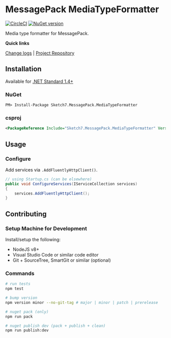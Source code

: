 [projectUri]: https://github.com/sketch7/MessagePack.MediaTypeFormatter
[projectGit]: https://github.com/sketch7/MessagePack.MediaTypeFormatter.git
[changeLog]: ./CHANGELOG.md

# MessagePack MediaTypeFormatter
[![CircleCI](https://circleci.com/gh/sketch7/MessagePack.MediaTypeFormatter.svg?style=shield)](https://circleci.com/gh/sketch7/MessagePack.MediaTypeFormatter)
[![NuGet version](https://badge.fury.io/nu/MessagePack.MediaTypeFormatter.svg)](https://badge.fury.io/nu/MessagePack.MediaTypeFormatter)

Media type formatter for MessagePack.

**Quick links**

[Change logs][changeLog] | [Project Repository][projectUri]

## Installation
Available for [.NET Standard 1.4+](https://docs.microsoft.com/en-gb/dotnet/standard/net-standard)

### NuGet
```
PM> Install-Package Sketch7.MessagePack.MediaTypeFormatter
```

### csproj

```xml
<PackageReference Include="Sketch7.MessagePack.MediaTypeFormatter" Version="*" />
```

## Usage

### Configure
Add services via `.AddFluentlyHttpClient()`.

```cs
// using Startup.cs (can be elsewhere)
public void ConfigureServices(IServiceCollection services)
{
    services.AddFluentlyHttpClient();
}
```

## Contributing

### Setup Machine for Development
Install/setup the following:

- NodeJS v8+
- Visual Studio Code or similar code editor
- Git + SourceTree, SmartGit or similar (optional)

 ### Commands

```bash
# run tests
npm test

# bump version
npm version minor --no-git-tag # major | minor | patch | prerelease

# nuget pack (only)
npm run pack

# nuget publish dev (pack + publish + clean)
npm run publish:dev
```